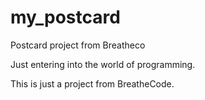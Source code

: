 # my_postcard
Postcard project from Breatheco

Just entering into the world of programming.

This is just a project from BreatheCode.
